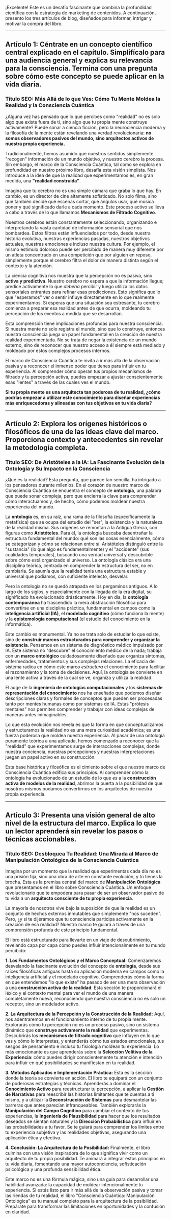 ¡Excelente! Este es un desafío fascinante que combina la profundidad científica con la estrategia de marketing de contenidos. A continuación, presento los tres artículos de blog, diseñados para informar, intrigar y motivar la compra del libro.

---

## Artículo 1: Céntrate en un concepto científico central explicado en el capítulo. Simplifícalo para una audiencia general y explica su relevancia para la consciencia. Termina con una pregunta sobre cómo este concepto se puede aplicar en la vida diaria.

### Título SEO: Más Allá de lo que Ves: Cómo Tu Mente Moldea la Realidad y la Consciencia Cuántica

¿Alguna vez has pensado que lo que percibes como "realidad" no es solo algo que existe fuera de ti, sino algo que tu propia mente construye activamente? Puede sonar a ciencia ficción, pero la neurociencia moderna y la filosofía de la mente están revelando una verdad revolucionaria: **no somos observadores pasivos del mundo, sino arquitectos activos de nuestra propia experiencia.**

Tradicionalmente, hemos asumido que nuestros sentidos simplemente "recogen" información de un mundo objetivo, y nuestro cerebro la procesa. Sin embargo, el marco de la Consciencia Cuántica, tal como se explora en profundidad en nuestro próximo libro, desafía esta visión simplista. Nos introduce a la idea de que la realidad que experimentamos es, en gran medida, una **"realidad construida"**.

Imagina que tu cerebro no es una simple cámara que graba lo que hay. En cambio, es un director de cine altamente sofisticado. No solo filma, sino que también decide qué escenas cortar, qué ángulos usar, qué música poner y qué significado darle a cada momento. Este proceso activo se lleva a cabo a través de lo que llamamos **Mecanismos de Filtrado Cognitivo**.

Nuestros cerebros están constantemente seleccionando, organizando e interpretando la vasta cantidad de información sensorial que nos bombardea. Estos filtros están influenciados por todo, desde nuestra historia evolutiva, nuestras experiencias pasadas, nuestros objetivos actuales, nuestras emociones e incluso nuestra cultura. Por ejemplo, el mismo estímulo doloroso puede ser percibido de manera muy diferente por un atleta concentrado en una competición que por alguien en reposo, simplemente porque el cerebro filtra el dolor de manera distinta según el contexto y la atención.

La ciencia cognitiva nos muestra que la percepción no es pasiva, sino **activa y predictiva**. Nuestro cerebro no espera a que la información llegue; predice activamente lo que *debería* percibir y luego utiliza los datos sensoriales entrantes para refinar esas predicciones. Esto significa que lo que "esperamos" ver o sentir influye directamente en lo que realmente experimentamos. Si esperas que una situación sea estresante, tu cerebro comienza a preparar esa realidad antes de que ocurra, moldeando tu percepción de los eventos a medida que se desarrollan.

Esta comprensión tiene implicaciones profundas para nuestra consciencia. Si nuestra mente no solo registra el mundo, sino que lo construye, entonces nuestra consciencia juega un papel fundamental en la creación de nuestra realidad experimentada. No se trata de negar la existencia de un mundo externo, sino de reconocer que nuestro acceso a él siempre está mediado y moldeado por estos complejos procesos internos.

El marco de Consciencia Cuántica te invita a ir más allá de la observación pasiva y a reconocer el inmenso poder que tienes para influir en tu experiencia. Al comprender cómo operan tus propios mecanismos de filtrado y tu percepción activa, puedes empezar a ajustar conscientemente esas "lentes" a través de las cuales ves el mundo.

**Si tu propia mente es una arquitecta tan poderosa de tu realidad, ¿cómo podrías empezar a utilizar este conocimiento para diseñar experiencias más enriquecedoras y alineadas con tus objetivos en tu vida diaria?**

---

## Artículo 2: Explora los orígenes históricos o filosóficos de una de las ideas clave del marco. Proporciona contexto y antecedentes sin revelar la metodología completa.

### Título SEO: De Aristóteles a la IA: La Fascinante Evolución de la Ontología y Su Impacto en la Consciencia

¿Qué es la realidad? Esta pregunta, que parece tan sencilla, ha intrigado a los pensadores durante milenios. En el corazón de nuestro marco de Consciencia Cuántica se encuentra el concepto de **ontología**, una palabra que puede sonar compleja, pero que encierra la clave para comprender cómo interactuamos y, de hecho, cómo podemos moldear nuestra experiencia del mundo.

La **ontología** es, en su raíz, una rama de la filosofía (específicamente la metafísica) que se ocupa del estudio del "ser", la existencia y la naturaleza de la realidad misma. Sus orígenes se remontan a la Antigua Grecia, con figuras como **Aristóteles**. Para él, la ontología buscaba desentrañar la estructura fundamental del mundo: qué son las cosas esencialmente, cómo se categorizan y cómo se relacionan entre sí. Aristóteles distinguió entre la "sustancia" (lo que algo es fundamentalmente) y el "accidente" (sus cualidades temporales), buscando una verdad universal y descubrible sobre cómo está organizado el universo. La ontología clásica era una disciplina teórica, centrada en comprender la estructura del ser, no en cambiarla. Se asumía que la realidad tenía una estructura estable y universal que podíamos, con suficiente intelecto, desvelar.

Pero la ontología no se quedó atrapada en los pergaminos antiguos. A lo largo de los siglos, y especialmente con la llegada de la era digital, su significado ha evolucionado drásticamente. Hoy en día, la **ontología contemporánea** ha trascendido la mera abstracción filosófica para convertirse en una disciplina práctica, fundamental en campos como la **inteligencia artificial (IA)**, el **modelado cognitivo** (cómo funciona la mente) y la **epistemología computacional** (el estudio del conocimiento en la informática).

Este cambio es monumental. Ya no se trata solo de estudiar lo que existe, sino de **construir marcos estructurados para comprender y organizar la existencia**. Pensemos en un sistema de diagnóstico médico impulsado por IA. Este sistema no "descubre" el conocimiento médico de la nada; trabaja con un **marco ontológico** cuidadosamente diseñado que organiza síntomas, enfermedades, tratamientos y sus complejas relaciones. La eficacia del sistema radica en cómo este marco *estructura* el conocimiento para facilitar el razonamiento y la toma de decisiones. Aquí, la ontología se convierte en una lente activa a través de la cual se ve, organiza y utiliza la realidad.

El auge de la **ingeniería de ontologías computacionales** y los **sistemas de representación del conocimiento** nos ha enseñado que podemos diseñar descripciones claras y formales de conceptos que pueden ser procesadas tanto por mentes humanas como por sistemas de IA. Estas "prótesis mentales" nos permiten comprender y trabajar con ideas complejas de maneras antes inimaginables.

Lo que esta evolución nos revela es que la forma en que conceptualizamos y estructuramos la realidad no es una mera curiosidad académica; es una fuerza poderosa que moldea nuestra experiencia. Al pasar de una ontología puramente teórica a una aplicada, hemos comenzado a reconocer que la "realidad" que experimentamos surge de interacciones complejas, donde nuestra conciencia, nuestras percepciones y nuestras interpretaciones juegan un papel activo en su construcción.

Esta base histórica y filosófica es el cimiento sobre el que nuestro marco de Consciencia Cuántica edifica sus principios. Al comprender cómo la ontología ha evolucionado de un estudio de lo que *es* a la **construcción activa de modelos de la realidad**, abrimos la puerta a la posibilidad de que nosotros mismos podamos convertirnos en los arquitectos de nuestra propia experiencia.

---

## Artículo 3: Presenta una visión general de alto nivel de la estructura del marco. Explica lo que un lector aprenderá sin revelar los pasos o técnicas accionables.

### Título SEO: Desbloquea Tu Realidad: Una Mirada al Marco de Manipulación Ontológica de la Consciencia Cuántica

Imagina por un momento que la realidad que experimentas cada día no es una prisión fija, sino una obra de arte en constante evolución, y tú tienes la brocha. Esta es la premisa central del marco de **Manipulación Ontológica** que presentamos en el libro sobre Consciencia Cuántica. Un enfoque revolucionario que te empodera para pasar de ser un observador pasivo de tu vida a un **arquitecto consciente de tu propia experiencia**.

La mayoría de nosotros vive bajo la suposición de que la realidad es un conjunto de hechos externos inmutables que simplemente "nos suceden". Pero, ¿y si te dijéramos que tu consciencia participa activamente en la creación de esa realidad? Nuestro marco te guiará a través de una comprensión profunda de este principio fundamental.

El libro está estructurado para llevarte en un viaje de descubrimiento, revelando capa por capa cómo puedes influir intencionalmente en tu mundo percibido:

**1. Los Fundamentos Ontológicos y el Marco Conceptual:** Comenzaremos desvelando la fascinante evolución del concepto de **ontología**, desde sus raíces filosóficas antiguas hasta su aplicación moderna en campos como la inteligencia artificial y el modelado cognitivo. Comprenderás cómo la forma en que entendemos "lo que existe" ha pasado de ser una mera observación a una **construcción activa de la realidad**. Esta sección te proporcionará el léxico y el contexto mental para ver el mundo de una manera completamente nueva, reconociendo que nuestra consciencia no es solo un receptor, sino un modelador activo.

**2. La Arquitectura de la Percepción y la Construcción de la Realidad:** Aquí, nos adentraremos en el funcionamiento interno de tu propia mente. Explorarás cómo tu percepción no es un proceso pasivo, sino un sistema dinámico que **construye activamente la realidad** que experimentas. Descubrirás los **mecanismos de filtrado cognitivo** que influyen en lo que ves y cómo lo interpretas, y entenderás cómo tus estados emocionales, tus sesgos de pensamiento e incluso tu fisiología moldean tu experiencia. Lo más emocionante es que aprenderás sobre la **Selección Volitiva de la Experiencia**: cómo puedes dirigir conscientemente tu atención e intención para influir en qué posibilidades se manifiestan en tu realidad.

**3. Métodos Aplicados e Implementación Práctica:** Esta es la sección donde la teoría se convierte en acción. El libro te equipará con un conjunto de poderosas estrategias y técnicas. Aprenderás a dominar el **Conocimiento Activo** para reestructurar tu percepción, a aplicar la **Gestión de Narrativas** para reescribir las historias limitantes que te cuentas a ti mismo, y a utilizar la **Deconstrucción de Sistemas** para desmantelar las barreras que antes parecían infranqueables. También explorarás la **Manipulación del Campo Cognitivo** para cambiar el contexto de tus experiencias, la **Ingeniería de Plausibilidad** para hacer que los resultados deseados se sientan naturales y la **Dirección Probabilística** para influir en las probabilidades a tu favor. Se te guiará para comprender los límites entre tu experiencia subjetiva y las realidades objetivas, asegurando una aplicación ética y efectiva.

**4. Conclusión: La Arquitectura de la Posibilidad:** Finalmente, el libro culmina con una visión inspiradora de lo que significa vivir como un arquitecto de tu propia posibilidad. Te animará a integrar estos principios en tu vida diaria, fomentando una mayor autoconciencia, sofisticación psicológica y una profunda sensibilidad ética.

Este marco no es una fórmula mágica, sino una guía para desarrollar una habilidad avanzada: la capacidad de moldear intencionalmente tu experiencia. Si estás listo para ir más allá de la observación pasiva y tomar las riendas de tu realidad, el libro "Consciencia Cuántica: Manipulación Ontológica" es tu manual completo para la arquitectura de la posibilidad. Prepárate para transformar las limitaciones en oportunidades y la confusión en claridad.